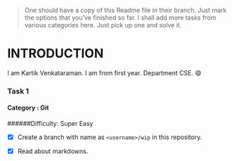  > One should have a copy of this Readme file in their branch.
   Just mark the options that you've finished so far. I shall add more tasks
   from various categories here. Just pick up one and solve it.

# INTRODUCTION
 I am Kartik Venkataraman. I am from first year. Department CSE. :smile:

### Task 1

#### Category : Git

######Difficulty: Super Easy
- [X] Create a branch with name as `<username>/wip` in this repository.
- [X] Read about markdowns.


